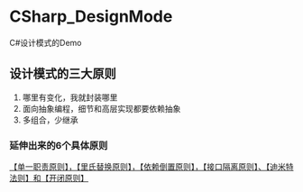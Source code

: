 # CSharp_DesignMode
C#设计模式的Demo


## 设计模式的三大原则
1. 哪里有变化，我就封装哪里
2. 面向抽象编程，细节和高层实现都要依赖抽象
3. 多组合，少继承

### 延伸出来的6个具体原则
[【单一职责原则】，【里氏替换原则】，【依赖倒置原则】，【接口隔离原则】、【迪米特法则】和【开闭原则】](http://www.uml.org.cn/sjms/201211023.asp)
